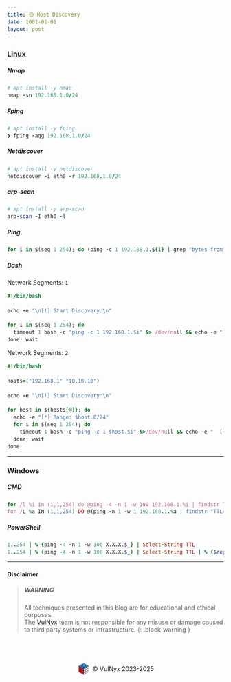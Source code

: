 ```yaml
---
title: 🟡 Host Discovery
date: 1001-01-01
layout: post
---
```


### Linux

##### Nmap

```ruby
# apt install -y nmap
nmap -sn 192.168.1.0/24
```

##### Fping

```ruby
# apt install -y fping
❯ fping -aqg 192.168.1.0/24
```

##### Netdiscover

```ruby
# apt install -y netdiscover
netdiscover -i eth0 -r 192.168.1.0/24
```

##### arp-scan

```ruby
# apt install -y arp-scan
arp-scan -I eth0 -l
```

##### Ping

```ruby
for i in $(seq 1 254); do (ping -c 1 192.168.1.${i} | grep "bytes from" | awk '{print $4}' | tr -d ':' &); done;
```

##### Bash

Network Segments: `1`

```ruby
#!/bin/bash

echo -e "\n[!] Start Discovery:\n"

for i in $(seq 1 254); do
  timeout 1 bash -c "ping -c 1 192.168.1.$i" &> /dev/null && echo -e "  [+] 192.168.1.$i" &
done; wait
```

Network Segments: `2`

```ruby
#!/bin/bash

hosts=("192.168.1" "10.10.10")

echo -e "\n[!] Start Discovery:\n"

for host in ${hosts[@]}; do
  echo -e "[*] Range: $host.0/24"
  for i in $(seq 1 254); do
    timeout 1 bash -c "ping -c 1 $host.$i" &>/dev/null && echo -e "  [+] $host.$i" &
  done; wait
done
```

---

### Windows

##### CMD

```ruby
for /l %i in (1,1,254) do @ping -4 -n 1 -w 100 192.168.1.%i | findstr TTL
for /L %a IN (1,1,254) DO @(ping -n 1 -w 1 192.168.1.%a | findstr "TTL=" > nul && echo 192.168.1.%a)
```

##### PowerShell

```ruby
1..254 | % {ping -4 -n 1 -w 100 X.X.X.$_} | Select-String TTL
1..254 | % {ping -4 -n 1 -w 100 X.X.X.$_} | Select-String TTL | % {$regex = [regex] '\b\d{1,3}\.\d{1,3}\.\d{1,3}\.\d{1,3}\b'; $regex.Matches($_)} | % {$_.value}
```

---

#### Disclaimer

> ##### WARNING
> All techniques presented in this blog are for educational and ethical purposes.  
> The [VulNyx](https://vulnyx.com) team is not responsible for any misuse or damage caused to third party systems or infrastructure.
{: .block-warning }

<br><br>
<div style="display: flex; justify-content: center; align-items: center; width: 100%; margin-top: 20px;">
  <img src="/assets/gitbook/images/favicon.png" style="width: 30px; height: auto; margin-right: 6px;">
  <span>© VulNyx 2023-2025</span>
</div>

